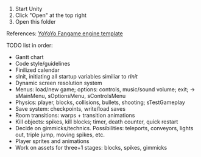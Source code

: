1. Start Unity
2. Click "Open" at the top right
3. Open this folder

References: [YoYoYo Fangame engine template](https://github.com/YoYoYoDude/YoYoYo_Engine_Lite)

TODO list in order:
- Gantt chart
- Code style/guidelines
- Finilized calendar
- sInit, initiating all startup variables similiar to *rInit*
- Dynamic screen resolution system
- Menus: load/new game; options: controls, music/sound volume; exit; -> sMainMenu, sOptionsMenu, sControlsMenu
- Physics: player, blocks, collisions, bullets, shooting; sTestGameplay
- Save system: checkpoints, write/load saves
- Room transitions: warps + transition animations
- Kill objects: spikes, kill blocks; timer, death counter, quick restart
- Decide on gimmicks/technics. Possibilities: teleports, conveyors, lights out, triple jump, moving spikes, etc.
- Player sprites and animations
- Work on assets for three+1 stages: blocks, spikes, gimmicks

